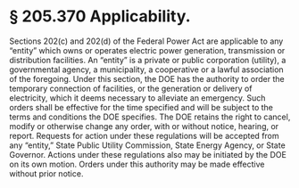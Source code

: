 # § 205.370   Applicability.

Sections 202(c) and 202(d) of the Federal Power Act are applicable to any “entity” which owns or operates electric power generation, transmission or distribution facilities. An “entity” is a private or public corporation (utility), a governmental agency, a municipality, a cooperative or a lawful association of the foregoing. Under this section, the DOE has the authority to order the temporary connection of facilities, or the generation or delivery of electricity, which it deems necessary to alleviate an emergency. Such orders shall be effective for the time specified and will be subject to the terms and conditions the DOE specifies. The DOE retains the right to cancel, modify or otherwise change any order, with or without notice, hearing, or report. Requests for action under these regulations will be accepted from any “entity,” State Public Utility Commission, State Energy Agency, or State Governor. Actions under these regulations also may be initiated by the DOE on its own motion. Orders under this authority may be made effective without prior notice.




